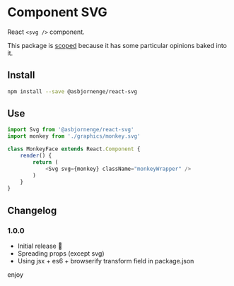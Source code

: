 # Component SVG

React `<svg />` component.

This package is [scoped](https://docs.npmjs.com/misc/scope) because it has some particular opinions baked into it.

## Install

```sh
npm install --save @asbjornenge/react-svg
```

## Use

```js
import Svg from '@asbjornenge/react-svg'
import monkey from './graphics/monkey.svg'

class MonkeyFace extends React.Component {
    render() {
        return (
            <Svg svg={monkey} className="monkeyWrapper" />
        )
    }
}
```

## Changelog

### 1.0.0

* Initial release :tada:
* Spreading props (except svg)
* Using jsx + es6 + browserify transform field in package.json

enjoy
